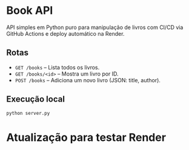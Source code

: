 # Book API

API simples em Python puro para manipulação de livros com CI/CD via GitHub Actions e deploy automático na Render.

## Rotas
- `GET /books` – Lista todos os livros.
- `GET /books/<id>` – Mostra um livro por ID.
- `POST /books` – Adiciona um novo livro (JSON: title, author).

## Execução local
```bash
python server.py
```

# Atualização para testar Render
